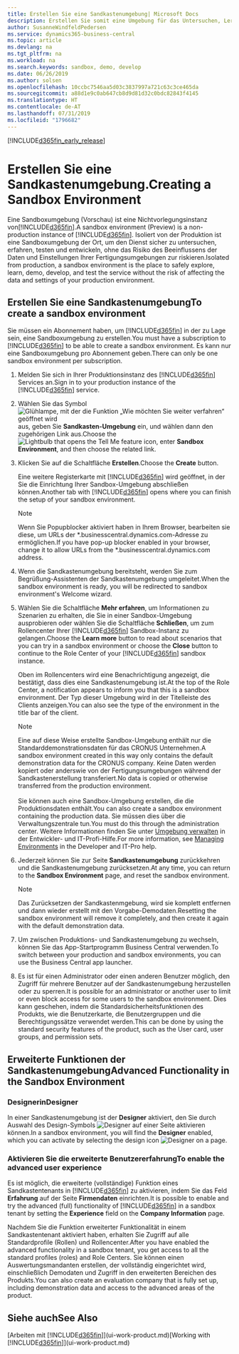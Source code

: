 ```yaml
---
title: Erstellen Sie eine Sandkastenumgebung| Microsoft Docs
description: Erstellen Sie somit eine Umgebung für das Untersuchen, Lernen, Entwickeln und Testen.
author: SusanneWindfeldPedersen
ms.service: dynamics365-business-central
ms.topic: article
ms.devlang: na
ms.tgt_pltfrm: na
ms.workload: na
ms.search.keywords: sandbox, demo, develop
ms.date: 06/26/2019
ms.author: solsen
ms.openlocfilehash: 10ccbc7546aa5d03c3837997a721c63c3ce465da
ms.sourcegitcommit: a88d1e9c0ab647cb8d9d81d32c0bdc82843f4145
ms.translationtype: HT
ms.contentlocale: de-AT
ms.lasthandoff: 07/31/2019
ms.locfileid: "1796682"
---
```

[!INCLUDE[d365fin_early_release](includes/d365fin_early_release.md.md)]

# <a name="creating-a-sandbox-environment"></a><span data-ttu-id="67772-103">Erstellen Sie eine Sandkastenumgebung.</span><span class="sxs-lookup"><span data-stu-id="67772-103">Creating a Sandbox Environment</span></span>
<span data-ttu-id="67772-104">Eine Sandboxumgebung (Vorschau) ist eine Nichtvorlegungsinstanz von[!INCLUDE[d365fin](includes/d365fin_md.md)].</span><span class="sxs-lookup"><span data-stu-id="67772-104">A sandbox environment (Preview) is a non-production instance of [!INCLUDE[d365fin](includes/d365fin_md.md)].</span></span> <span data-ttu-id="67772-105">Isoliert von der Produktion ist eine Sandboxumgebung der Ort, um den Dienst sicher zu untersuchen, erfahren, testen und entwickeln, ohne das Risiko des Beeinflussens der Daten und Einstellungen Ihrer Fertigungsumgebungen zur riskieren.</span><span class="sxs-lookup"><span data-stu-id="67772-105">Isolated from production, a sandbox environment is the place to safely explore, learn, demo, develop, and test the service without the risk of affecting the data and settings of your production environment.</span></span>

## <a name="to-create-a-sandbox-environment"></a><span data-ttu-id="67772-106">Erstellen Sie eine Sandkastenumgebung</span><span class="sxs-lookup"><span data-stu-id="67772-106">To create a sandbox environment</span></span>
<span data-ttu-id="67772-107">Sie müssen ein Abonnement haben, um [!INCLUDE[d365fin](includes/d365fin_md.md)] in der zu Lage sein, eine Sandboxumgebung zu erstellen.</span><span class="sxs-lookup"><span data-stu-id="67772-107">You must have a subscription to [!INCLUDE[d365fin](includes/d365fin_md.md)] to be able to create a sandbox environment.</span></span> <span data-ttu-id="67772-108">Es kann nur eine Sandboxumgebung pro Abonnement geben.</span><span class="sxs-lookup"><span data-stu-id="67772-108">There can only be one sandbox environment per subscription.</span></span>

1. <span data-ttu-id="67772-109">Melden Sie sich in Ihrer Produktionsinstanz des [!INCLUDE[d365fin](includes/d365fin_md.md)] Services an.</span><span class="sxs-lookup"><span data-stu-id="67772-109">Sign in to your production instance of the [!INCLUDE[d365fin](includes/d365fin_md.md)] service.</span></span>

2. <span data-ttu-id="67772-110">Wählen Sie das Symbol ![Glühlampe, mit der die Funktion „Wie möchten Sie weiter verfahren“ geöffnet wird](media/ui-search/search_small.png "Wie möchten Sie weiter verfahren?") aus, geben Sie **Sandkasten-Umgebung** ein, und wählen dann den zugehörigen Link aus.</span><span class="sxs-lookup"><span data-stu-id="67772-110">Choose the ![Lightbulb that opens the Tell Me feature](media/ui-search/search_small.png "Tell me what you want to do") icon, enter **Sandbox Environment**, and then choose the related link.</span></span>
<!-- ![Sandbox Environment Setup](./media/across-sandbox/sandbox-environment-setup.png) -->
3. <span data-ttu-id="67772-111">Klicken Sie auf die Schaltfläche **Erstellen**.</span><span class="sxs-lookup"><span data-stu-id="67772-111">Choose the **Create** button.</span></span>  

    <span data-ttu-id="67772-112">Eine weitere Registerkarte mit [!INCLUDE[d365fin](includes/d365fin_md.md)] wird geöffnet, in der Sie die Einrichtung Ihrer Sandbox-Umgebung abschließen können.</span><span class="sxs-lookup"><span data-stu-id="67772-112">Another tab with [!INCLUDE[d365fin](includes/d365fin_md.md)] opens where you can finish the setup of your sandbox environment.</span></span>

    > [!NOTE]  
    >  <span data-ttu-id="67772-113">Wenn Sie Popupblocker aktiviert haben in Ihrem Browser, bearbeiten sie diese, um URLs der \*.businesscentral.dynamics.com-Adresse zu ermöglichen.</span><span class="sxs-lookup"><span data-stu-id="67772-113">If you have pop-up blocker enabled in your browser, change it to allow URLs from the \*.businesscentral.dynamics.com address.</span></span>

4. <span data-ttu-id="67772-114">Wenn die Sandkastenumgebung bereitsteht, werden Sie zum Begrüßung-Assistenten der Sandkastenumgebung umgeleitet.</span><span class="sxs-lookup"><span data-stu-id="67772-114">When the sandbox environment is ready, you will be redirected to sandbox environment's Welcome wizard.</span></span>
<!-- ![Sandbox Welcome Wizard](./media/across-sandbox/sandbox-wizard.png) -->

5. <span data-ttu-id="67772-115">Wählen Sie die Schaltfläche **Mehr erfahren**, um Informationen zu Szenarien zu erhalten, die Sie in einer Sandbox-Umgebung ausprobieren oder wählen Sie die Schaltfläche **Schließen**, um zum Rollencenter Ihrer [!INCLUDE[d365fin](includes/d365fin_md.md)] Sandbox-Instanz zu gelangen.</span><span class="sxs-lookup"><span data-stu-id="67772-115">Choose the **Learn more** button to read about scenarios that you can try in a sandbox environment or choose the **Close** button to continue to the Role Center of your [!INCLUDE[d365fin](includes/d365fin_md.md)] sandbox instance.</span></span>

    <span data-ttu-id="67772-116">Oben im Rollencenters wird eine Benachrichtigung angezeigt, die bestätigt, dass dies eine Sandkastenumgebung ist.</span><span class="sxs-lookup"><span data-stu-id="67772-116">At the top of the Role Center, a notification appears to inform you that this is a sandbox environment.</span></span> <span data-ttu-id="67772-117">Der Typ dieser Umgebung wird in der Titelleiste des Clients anzeigen.</span><span class="sxs-lookup"><span data-stu-id="67772-117">You can also see the type of the environment in the title bar of the client.</span></span>
    <!-- ![Sandbox RoleCenter Notification](./media/across-sandbox/sandbox-rolecenter-notification.png) -->

    > [!NOTE]
    > <span data-ttu-id="67772-118">Eine auf diese Weise erstellte Sandbox-Umgebung enthält nur die Standarddemonstrationsdaten für das CRONUS Unternehmen.</span><span class="sxs-lookup"><span data-stu-id="67772-118">A sandbox environment created in this way only contains the default demonstration data for the CRONUS company.</span></span> <span data-ttu-id="67772-119">Keine Daten werden kopiert oder anderswie von der Fertigungsumgebungen während der Sandkastenerstellung transferiert.</span><span class="sxs-lookup"><span data-stu-id="67772-119">No data is copied or otherwise transferred from the production environment.</span></span><br /><br />
    > <span data-ttu-id="67772-120">Sie können auch eine Sandbox-Umgebung erstellen, die die Produktionsdaten enthält.</span><span class="sxs-lookup"><span data-stu-id="67772-120">You can also create a sandbox environment containing the production data.</span></span> <span data-ttu-id="67772-121">Sie müssen dies über die Verwaltungszentrale tun.</span><span class="sxs-lookup"><span data-stu-id="67772-121">You must do this through the administration center.</span></span> <span data-ttu-id="67772-122">Weitere Informationen finden Sie unter [Umgebung verwalten](/business-central/dev-itpro/administration/tenant-admin-center-environments) in der Entwickler- und IT-Profi-Hilfe.</span><span class="sxs-lookup"><span data-stu-id="67772-122">For more information, see [Managing Environments](/business-central/dev-itpro/administration/tenant-admin-center-environments) in the Developer and IT-Pro help.</span></span>

6. <span data-ttu-id="67772-123">Jederzeit können Sie zur Seite **Sandkastenumgebung** zurückkehren und die Sandkastenumgebung zurücksetzen.</span><span class="sxs-lookup"><span data-stu-id="67772-123">At any time, you can return to the **Sandbox Environment** page, and reset the sandbox environment.</span></span>
    > [!NOTE]  
    >  <span data-ttu-id="67772-124">Das Zurücksetzen der Sandkastenmgebung, wird sie komplett entfernen und dann wieder erstellt mit den Vorgabe-Demodaten.</span><span class="sxs-lookup"><span data-stu-id="67772-124">Resetting the sandbox environment will remove it completely, and then create it again with the default demonstration data.</span></span>  

7. <span data-ttu-id="67772-125">Um zwischen Produktions- und Sandkastenumgebung zu wechseln, können Sie das App-Startprogramm Business Central verwenden.</span><span class="sxs-lookup"><span data-stu-id="67772-125">To switch between your production and sandbox environments, you can use the Business Central app launcher.</span></span>
<!-- ![Sandbox Dynamics365 Menu](./media/across-sandbox/sandbox-dynamics365-menu.png) -->

8. <span data-ttu-id="67772-126">Es ist für einen Administrator oder einen anderen Benutzer möglich, den Zugriff für mehrere Benutzer auf der Sandkastenumgebung herzustellen oder zu sperren.</span><span class="sxs-lookup"><span data-stu-id="67772-126">It is possible for an administrator or another user to limit or even block access for some users to the sandbox environment.</span></span> <span data-ttu-id="67772-127">Dies kann geschehen, indem die Standardsicherheitsfunktionen des Produkts, wie die Benutzerkarte, die Benutzergruppen und die Berechtigungssätze verwendet werden.</span><span class="sxs-lookup"><span data-stu-id="67772-127">This can be done by using the standard security features of the product, such as the User card, user groups, and permission sets.</span></span>

<!-- ![Sandbox Permission Sets](./media/across-sandbox/sandbox-permission-sets.png) -->

## <a name="advanced-functionality-in-the-sandbox-environment"></a><span data-ttu-id="67772-128">Erweiterte Funktionen der Sandkastenumgebung</span><span class="sxs-lookup"><span data-stu-id="67772-128">Advanced Functionality in the Sandbox Environment</span></span>
### <a name="designer"></a><span data-ttu-id="67772-129">Designerin</span><span class="sxs-lookup"><span data-stu-id="67772-129">Designer</span></span>
<span data-ttu-id="67772-130">In einer Sandkastenumgebung ist der **Designer** aktiviert, den Sie durch Auswahl des Design-Symbols ![Designer](./media/across-sandbox/sandbox-inclient-design-icon.png) auf einer Seite aktivieren können.</span><span class="sxs-lookup"><span data-stu-id="67772-130">In a sandbox environment, you will find the **Designer** enabled, which you can activate by selecting the design icon ![Designer](./media/across-sandbox/sandbox-inclient-design-icon.png) on a page.</span></span>

<!-- ![In-client Designer](./media/across-sandbox/sandbox-inclient-designer.png) -->

### <a name="to-enable-the-advanced-user-experience"></a><span data-ttu-id="67772-131">Aktivieren Sie die erweiterte Benutzererfahrung</span><span class="sxs-lookup"><span data-stu-id="67772-131">To enable the advanced user experience</span></span>
<span data-ttu-id="67772-132">Es ist möglich, die erweiterte (vollständige) Funktion eines Sandkastentenants in [!INCLUDE[d365fin](includes/d365fin_md.md)] zu aktivieren, indem Sie das Feld **Erfahrung** auf der Seite **Firmendaten** einrichten.</span><span class="sxs-lookup"><span data-stu-id="67772-132">It is possible to enable and try the advanced (full) functionality of [!INCLUDE[d365fin](includes/d365fin_md.md)] in a sandbox tenant by setting the **Experience** field on the **Company Information** page.</span></span>

<!-- ![Sandbox Environment Advanced](./media/across-sandbox/sandbox-advanced.png) -->

<!-- ![Sandbox Production](./media/across-sandbox/sandbox-production.png) -->

<span data-ttu-id="67772-133">Nachdem Sie die Funktion erweiterter Funktionalität in einem Sandkastentenant aktiviert haben, erhalten Sie Zugriff auf alle Standardprofile (Rollen) und Rollencenter.</span><span class="sxs-lookup"><span data-stu-id="67772-133">After you have enabled the advanced functionality in a sandbox tenant, you get access to all the standard profiles (roles) and Role Centers.</span></span> <span data-ttu-id="67772-134">Sie können einen Auswertungsmandanten erstellen, der vollständig eingerichtet wird, einschließlich Demodaten und Zugriff in den erweiterten Bereichen des Produkts.</span><span class="sxs-lookup"><span data-stu-id="67772-134">You can also create an evaluation company that is fully set up, including demonstration data and access to the advanced areas of the product.</span></span>

<!-- ![Sandbox New Company](./media/across-sandbox/sandbox-newcompany.png) -->


## <a name="see-also"></a><span data-ttu-id="67772-135">Siehe auch</span><span class="sxs-lookup"><span data-stu-id="67772-135">See Also</span></span>
<span data-ttu-id="67772-136">[Arbeiten mit [!INCLUDE[d365fin](includes/d365fin_md.md)]](ui-work-product.md)</span><span class="sxs-lookup"><span data-stu-id="67772-136">[Working with [!INCLUDE[d365fin](includes/d365fin_md.md)]](ui-work-product.md)</span></span>  
